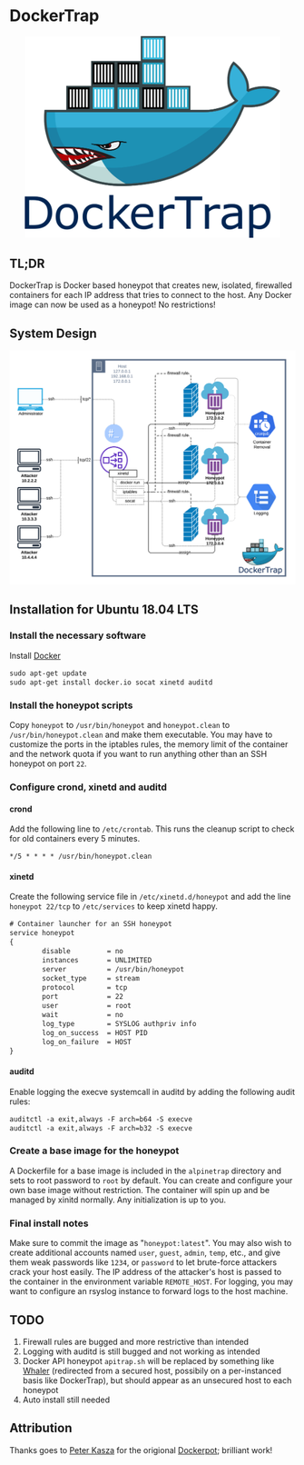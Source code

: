 # DockerTrap

<div align="center">
	<img width="450" src="dockertrap.png">
</div>


## TL;DR

DockerTrap is Docker based honeypot that creates new, isolated, firewalled containers for each IP address that tries to connect to the host. Any Docker image can now be used as a honeypot! No restrictions!

## System Design

<div align="center">
	<img width="900" src="DockerTrap-System-Diagram.png">
</div>

## Installation for Ubuntu 18.04 LTS

### Install the necessary software

Install [Docker](https://docs.docker.com/v17.09/engine/installation/linux/docker-ce/ubuntu/)

~~~ shell
sudo apt-get update
sudo apt-get install docker.io socat xinetd auditd
~~~

### Install the honeypot scripts 

Copy `honeypot` to `/usr/bin/honeypot` and `honeypot.clean` to
`/usr/bin/honeypot.clean` and make them executable. You may have to
customize the ports in the iptables rules, the memory limit of the
container and the network quota if you want to run anything other than
an SSH honeypot on port `22`.

### Configure crond, xinetd and auditd

#### crond

Add the following line to `/etc/crontab`. This runs the cleanup script
to check for old containers every 5 minutes.

~~~ shell
*/5 * * * * /usr/bin/honeypot.clean
~~~

#### xinetd

Create the following service file in `/etc/xinetd.d/honeypot` and add
the line `honeypot 22/tcp` to `/etc/services` to keep xinetd happy.

~~~ shell
# Container launcher for an SSH honeypot
service honeypot
{
        disable         = no
        instances       = UNLIMITED
        server          = /usr/bin/honeypot
        socket_type     = stream
        protocol        = tcp
        port            = 22
        user            = root
        wait            = no
        log_type        = SYSLOG authpriv info
        log_on_success  = HOST PID
        log_on_failure  = HOST
}
~~~

#### auditd

Enable logging the execve systemcall in auditd by adding the following audit rules:

~~~ shell
auditctl -a exit,always -F arch=b64 -S execve
auditctl -a exit,always -F arch=b32 -S execve
~~~

### Create a base image for the honeypot

A Dockerfile for a base image is included in the `alpinetrap` directory and sets to root password to `root` by default. You can create and configure your own base image without restriction. The container will spin up and be managed by xinitd normally. Any initialization is up to you.

### Final install notes

Make sure to commit the image as "`honeypot:latest`". You may also wish to create additional accounts named `user`, `guest`, `admin`, `temp`, etc., and give them weak passwords like `1234`, or `password` to let brute-force attackers crack your host easily. The IP address of the attacker's host is passed to the container in the environment variable `REMOTE_HOST`. For logging, you may want to configure an rsyslog instance to forward logs to the host machine.

## TODO

1. Firewall rules are bugged and more restrictive than intended
2. Logging with auditd is still bugged and not working as intended
3. Docker API honeypot `apitrap.sh` will be replaced by something like [Whaler](https://github.com/oncyberblog/whaler) (redirected from a secured host, possibily on a per-instanced basis like DockerTrap), but should appear as an unsecured host to each honeypot
4. Auto install still needed

## Attribution

Thanks goes to [Peter Kasza](https://github.com/mrschyte) for the origional [Dockerpot](https://github.com/mrschyte/dockerpot); brilliant work!
